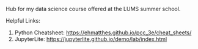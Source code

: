 Hub for my data science course offered at the LUMS summer school.

Helpful Links:

1) Python Cheatsheet: https://ehmatthes.github.io/pcc_3e/cheat_sheets/
2) JupyterLite: https://jupyterlite.github.io/demo/lab/index.html 

